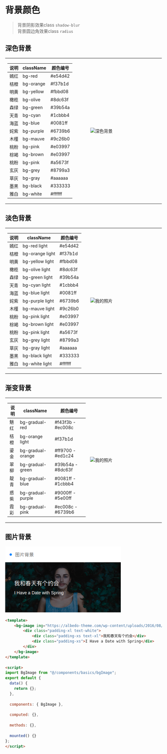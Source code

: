 # 背景颜色
> 背景阴影效果class `shadow-blur`  
> 背景圆边角效果class `radius`

## 深色背景

<table>
    <tr>
        <td width="20%">
            <table>
                <thead>
                    <tr>
                        <th>说明</th>
                        <th>className</th>
                        <th>颜色编号</th>
                    </tr>
                </thead>
            <tr>
                <td>嫣红</td>
                <td>bg-red</td>
                <td>#e54d42</td>
            </tr>
            <tr>
                <td>桔橙</td>
                <td>bg-orange</td>
                <td>#f37b1d</td>
            </tr>
            <tr>
                <td>明黄</td>
                <td>bg-yellow</td>
                <td>#fbbd08</td>
            </tr>
            <tr>
                <td>橄榄</td>
                <td>bg-olive</td>
                <td>#8dc63f</td>
            </tr>
            <tr>
                <td>森绿</td>
                <td>bg-green</td>
                <td>#39b54a</td>
            </tr>
            <tr>
                <td>天青</td>
                <td>bg-cyan</td>
                <td>#1cbbb4</td>
            </tr>
            <tr>
                <td>海蓝</td>
                <td>bg-blue</td>
                <td>#0081ff</td>
            </tr>
            <tr>
                <td>姹紫</td>
                <td>bg-purple</td>
                <td>#6739b6</td>
            </tr>
            <tr>
                <td>木槿</td>
                <td>bg-mauve</td>
                <td>#9c26b0</td>
            </tr>
            <tr>
                <td>桃粉</td>
                <td>bg-pink</td>
                <td>#e03997</td>
            </tr>
            <tr>
                <td>棕褐</td>
                <td>bg-brown</td>
                <td>#e03997</td>
            </tr>
            <tr>
                <td>桃粉</td>
                <td>bg-pink</td>
                <td>#a5673f</td>
            </tr>
            <tr>
                <td>玄灰</td>
                <td>bg-grey</td>
                <td>#8799a3</td>
            </tr>
            <tr>
                <td>草灰</td>
                <td>bg-gray</td>
                <td>#aaaaaa</td>
            </tr>
            <tr>
                <td>墨黑</td>
                <td>bg-black</td>
                <td>#333333</td>
            </tr>
            <tr>
                <td>雅白</td>
                <td>bg-white</td>
                <td>#ffffff</td>
            </tr>
            </table>
        </td>
        <td width="30%" height="100%">
            <img src="https://omycli.github.io/wuc-docs/_image/background.png" alt="深色背景" />
        </td>
    </tr>
</table>

## 淡色背景
<table>
    <tr>
        <td width="20%">
            <table>
                <thead>
                    <tr>
                        <th>说明</th>
                        <th>className</th>
                        <th>颜色编号</th>
                    </tr>
                </thead>
            <tr>
                <td>嫣红</td>
                <td>bg-red light</td>
                <td>#e54d42</td>
            </tr>
            <tr>
                <td>桔橙</td>
                <td>bg-orange light</td>
                <td>#f37b1d</td>
            </tr>
            <tr>
                <td>明黄</td>
                <td>bg-yellow light</td>
                <td>#fbbd08</td>
            </tr>
            <tr>
                <td>橄榄</td>
                <td>bg-olive light</td>
                <td>#8dc63f</td>
            </tr>
            <tr>
                <td>森绿</td>
                <td>bg-green light</td>
                <td>#39b54a</td>
            </tr>
            <tr>
                <td>天青</td>
                <td>bg-cyan light</td>
                <td>#1cbbb4</td>
            </tr>
            <tr>
                <td>海蓝</td>
                <td>bg-blue light</td>
                <td>#0081ff</td>
            </tr>
            <tr>
                <td>姹紫</td>
                <td>bg-purple light</td>
                <td>#6739b6</td>
            </tr>
            <tr>
                <td>木槿</td>
                <td>bg-mauve light</td>
                <td>#9c26b0</td>
            </tr>
            <tr>
                <td>桃粉</td>
                <td>bg-pink light</td>
                <td>#e03997</td>
            </tr>
            <tr>
                <td>棕褐</td>
                <td>bg-brown light</td>
                <td>#e03997</td>
            </tr>
            <tr>
                <td>桃粉</td>
                <td>bg-pink light</td>
                <td>#a5673f</td>
            </tr>
            <tr>
                <td>玄灰</td>
                <td>bg-grey light</td>
                <td>#8799a3</td>
            </tr>
            <tr>
                <td>草灰</td>
                <td>bg-gray light</td>
                <td>#aaaaaa</td>
            </tr>
            <tr>
                <td>墨黑</td>
                <td>bg-black light</td>
                <td>#333333</td>
            </tr>
            <tr>
                <td>雅白</td>
                <td>bg-white light</td>
                <td>#ffffff</td>
            </tr>
            </table>
        </td>
        <td width="30%" height="100%">
            <img src="https://omycli.github.io/wuc-docs/_image/bg-light.jpg" alt="我的照片" />
        </td>
    </tr>
</table>

## 渐变背景
<table>
    <tr>
        <td width="20%">
            <table>
                <thead>
                    <tr>
                        <th>说明</th>
                        <th>className</th>
                        <th>颜色编号</th>
                    </tr>
                </thead>
            <tr>
                <td>魅红</td>
                <td>bg-gradual-red</td>
                <td>#f43f3b - #ec008c</td>
            </tr>
            <tr>
                <td>桔橙</td>
                <td>bg-orange light</td>
                <td>#f37b1d</td>
            </tr>
            <tr>
                <td>鎏金</td>
                <td>bg-gradual-orange</td>
                <td>#ff9700 - #ed1c24</td>
            </tr>
            <tr>
                <td>翠柳</td>
                <td>bg-gradual-green</td>
                <td>#39b54a - #8dc63f</td>
            </tr>
            <tr>
                <td>靛青</td>
                <td>bg-gradual-blue</td>
                <td>#0081ff - #1cbbb4</td>
            </tr>
            <tr>
                <td>惑紫</td>
                <td>bg-gradual-purple</td>
                <td>#9000ff - #5e00ff</td>
            </tr>
            <tr>
                <td>霞彩</td>
                <td>bg-gradual-pink</td>
                <td>#ec008c - #6739b6</td>
            </tr>
            </table>
        </td>
        <td width="30%" height="100%">
            <img src="https://omycli.github.io/wuc-docs/_image/bg-gra.png" alt="我的照片" />
        </td>
    </tr>
</table>

## 图片背景

![图片背景](../_image/bg-image.png)
```html
<template>
    <bg-image img="https://albedo-theme.com/wp-content/uploads/2016/08/pexels-photo-26180.jpg">
        <div class="padding-xl text-white">
            <div class="padding-xs text-xl">我和春天有个约会</div>
            <div class="padding-xs">I Have a Date with Spring</div>
        </div>
    </bg-image>
</template>

<script>
import BgImage from "@/components/basics/bgImage";
export default {
  data() {
    return {};
  },

  components: { BgImage },

  computed: {},

  methods: {},

  mounted() {}
};
</script>
```